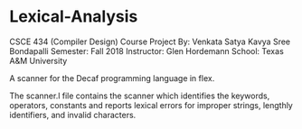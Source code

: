 # Lexical-Analysis

CSCE 434 (Compiler Design) Course Project
By: Venkata Satya Kavya Sree Bondapalli
Semester: Fall 2018
Instructor: Glen Hordemann
School: Texas A&M University

A scanner for the Decaf programming language in flex.

The scanner.l file contains the scanner which identifies the keywords, operators, constants and reports lexical errors for improper strings, lengthly identifiers, and invalid characters.
